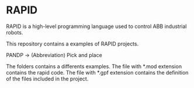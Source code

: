 # RAPID
RAPID is a high-level programming language used to control ABB industrial robots. 

This repository contains a examples of RAPID projects.

PANDP -> (Abbreviation) Pick and place

The folders contains a differents examples.
The file with *.mod extension contains the rapid code.
The file with *.gpf extension contains the definition of the files included in the project.
